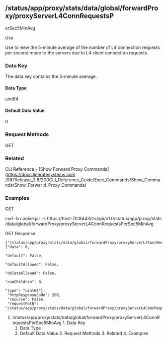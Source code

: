 ## /status/app/proxy/stats/data/global/forwardProxy/proxyServerL4ConnRequestsP
erSec5MinAvg

Use

Use to view the 5-minute average of the number of L4 connection requests per
second made to the servers due to L4 client connection requests.

### Data Key

The data key contains the 5-minute average.

#### Data Type

uint64

#### Default Data Value

0

### Request Methods

GET

### Related

CLI Reference - [Show Forward Proxy Commands](https://docs.lineratesystems.com
/087Release_2.6/200CLI_Reference_Guide/Exec_Commands/Show_Commands/Show_Forwar
d_Proxy_Commands)

### Examples

GET

curl -b cookie.jar -k https://host-70:8443/lrs/api/v1.0/status/app/proxy/stats
/data/global/forwardProxy/proxyServerL4ConnRequestsPerSec5MinAvg

GET Response

    
    
    {"/status/app/proxy/stats/data/global/forwardProxy/proxyServerL4ConnRequestsPerSec5MinAvg": {"data": 0,
                                                                                                  "default": False,
                                                                                                  "defaultAllowed": False,
                                                                                                  "deleteAllowed": False,
                                                                                                  "numChildren": 0,
                                                                                                  "type": "uint64"},
     "httpResponseCode": 200,
     "recurse": False,
     "requestPath": "/status/app/proxy/stats/data/global/forwardProxy/proxyServerL4ConnRequestsPerSec5MinAvg"}
    

  1. /status/app/proxy/stats/data/global/forwardProxy/proxyServerL4ConnRequestsPerSec5MinAvg
    1. Data Key
      1. Data Type
      2. Default Data Value
    2. Request Methods
    3. Related
    4. Examples

